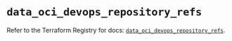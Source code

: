 # `data_oci_devops_repository_refs`

Refer to the Terraform Registry for docs: [`data_oci_devops_repository_refs`](https://registry.terraform.io/providers/oracle/oci/6.18.0/docs/data-sources/devops_repository_refs).
